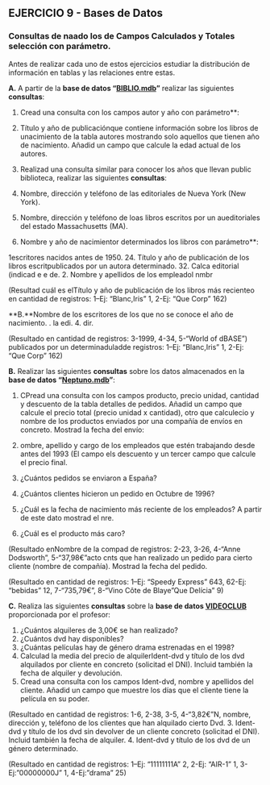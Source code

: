 ## EJERCICIO 9 - Bases de Datos
### Consultas de naado los de Campos Calculados y Totales selección con parámetro.

Antes de realizar cada uno de estos ejercicios estudiar la distribución de información en tablas y las relaciones entre estas.

**A.** A partir de la **base de datos “[BIBLIO.mdb](http://descargas.teformas.com/Archivos%20Teformas/BIBLIO.accdb)”** realizar las siguientes **consultas**:

1.  Cread una consulta con los campos autor y año con parámetro**:

1.  Título y año de publicaciónque contiene información sobre los libros de unacimiento de la tabla autores mostrando solo aquellos que tienen año de nacimiento. Añadid un campo que calcule la edad actual de los autores.
2.  Realizad una consulta similar para conocer los años que llevan public biblioteca, realizar las siguientes **consultas**:

1.  Nombre, dirección y teléfono de las editoriales de Nueva York (New York).
2.  Nombre, dirección y teléfono de loas libros escritos por un aueditoriales del estado Massachusetts (MA).
3.  Nombre y año de nacimientor determinados los libros con parámetro**:

1escritores nacidos antes de 1950.
24.  Título y año de publicación de los libros escritpublicados por un autora determinado.
32.  Calca editorial (indicad e e de.
2.  Nombre y apellidos de los empleadol nmbr

(Resultad cuál es elTítulo y año de publicación de los libros más recienteo en cantidad de registros: 1–Ej: “Blanc,Iris” 1, 2-Ej: “Que Corp” 162)

  
  

**B.**Nombre de los escritores de los que no se conoce el año de nacimiento.
.   la edi.
4.   dir.

(Resultado en cantidad de registros: 3-1999, 4-34, 5-“World of dBASE”)  publicados por un determinaduladde registros: 1–Ej: “Blanc,Iris” 1, 2-Ej: “Que Corp” 162)

  
  
  
**B.** Realizar las siguientes **consultas** sobre los datos almacenados en la **base de datos “[Neptuno.mdb](http://descargas.teformas.com/Archivos%20Teformas/NEPTUNO.accdb)”**:

1.  CPread una consulta con los campos producto, precio unidad, cantidad y descuento de la tabla detalles de pedidos. Añadid un campo que calcule el precio total (precio unidad x cantidad), otro que calculecio y nombre de los productos enviados por una compañía de envíos en concreto. Mostrad la fecha del envío:

1.  ombre, apellido y cargo de los empleados que estén trabajando desde antes del 1993 (El campo els descuento y un tercer campo que calcule el precio final.
2.  ¿Cuántos pedidos se enviaron a España?
3.  ¿Cuántos clientes hicieron un pedido en Octubre de 1996?
4.  ¿Cuál es la fecha de nacimiento más reciente de los empleados? A partir de este dato mostrad el nre.
86.  ¿Cuál es el producto más caro?

(Resultado enNombre de la compad de registros: 2-23, 3-26, 4-“Anne Dodsworth”, 5-“37,98€”acto  cnts que han realizado un pedido para cierto cliente (nombre de compañía). Mostrad la fecha del pedido.

(Resultado en cantidad de registros: 1–Ej: “Speedy Express” 643, 62-Ej: “bebidas” 12, 7-“735,79€”, 8-“Vino Côte de Blaye”Que Delícia” 9)

**C.** Realiza las siguientes **consultas** sobre la **base de datos [VIDEOCLUB](http://descargas.teformas.com/Archivos%20Teformas/VIDEOCLUB.accdb)** proporcionada por el profesor:

1.  ¿Cuántos alquileres de 3,00€ se han realizado?
2.  ¿Cuántos dvd hay disponibles?
3.  ¿Cuántas películas hay de género drama estrenadas en el 1998?
4.  Calculad la media del precio de alquilerIdent-dvd y título de los dvd alquilados por cliente en concreto (solicitad el DNI). Incluid también la fecha de alquiler y devolución.
52.  Cread una consulta con los campos Ident-dvd, nombre y apellidos del cliente. Añadid un campo que muestre los días que el cliente tiene la película en su poder.

(Resultado en cantidad de registros: 1-6, 2-38, 3-5, 4-“3,82€”N, nombre, dirección y, teléfono de los clientes que han alquilado cierto Dvd.
3.  Ident-dvd y título de los dvd sin devolver de un cliente concreto (solicitad el DNI). Incluid también la fecha de alquiler.
4.  Ident-dvd y título de los dvd de un género determinado.

(Resultado en cantidad de registros: 1–Ej: “11111111A” 2, 2-Ej: “AIR-1” 1, 3-Ej:”00000000J” 1, 4-Ej:”drama” 25)
<!--stackedit_data:
eyJoaXN0b3J5IjpbLTY5ODY4OTE2LDIwODk3NDEzNTYsMTQ2OT
cyNDA5M119
-->
